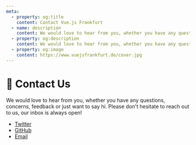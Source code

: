 ```yaml
---
meta:
  - property: og:title
    content: Contact Vue.js Frankfurt
  - name: description
    content: We would love to hear from you, whether you have any questions, concerns, feedback or just want to say hi.
  - property: og:description
    content: We would love to hear from you, whether you have any questions, concerns, feedback or just want to say hi.
  - property: og:image
    content: https://www.vuejsfrankfurt.de/cover.jpg
---
```


# :love_letter: Contact Us

<!-- TODO: Add email, twitter, github -->

We would love to hear from you, whether you have any questions, concerns, feedback or just want to say hi. Please don't hesitate to reach out to us, our inbox is always open!

- [Twitter](https://twitter.com/vuejsfrankfurt)
- [GitHub](https://github.com/vuejsfrankfurt)
- [Email](mailto:hallo@vuejsfrankfurt.de)
